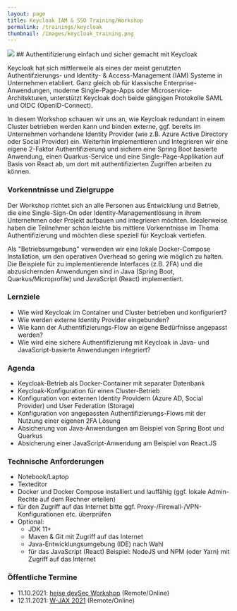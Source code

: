 ```yaml
---
layout: page
title: Keycloak IAM & SSO Training/Workshop
permalink: /trainings/keycloak
thumbnail: /images/keycloak_training.png
---
```


<img src="{{ page.thumbnail }}" class="postimg"/>
## Authentifizierung einfach und sicher gemacht mit Keycloak

Keycloak hat sich mittlerweile als eines der meist genutzten Authentifzierungs- und Identity- & Access-Management (IAM) Systeme in Unternehmen etabliert. Ganz gleich ob für klassische Enterprise-Anwendungen, moderne Single-Page-Apps oder Microservice-Architekturen, unterstützt Keycloak doch beide gängigen Protokolle SAML und OIDC (OpenID-Connect).

In diesem Workshop schauen wir uns an, wie Keycloak redundant in einem Cluster betrieben werden kann und binden externe, ggf. bereits im Unternehmen vorhandene Identity Provider (wie z.B. Azure Active Directory oder Social Provider) ein. Weiterhin Implementieren und Integrieren wir eine eigene 2-Faktor Authentifizierung und sichern eine Spring Boot basierte Anwendung, einen Quarkus-Service und eine Single-Page-Applikation auf Basis von React ab, um dort mit authentifizierten Zugriffen arbeiten zu können.

### Vorkenntnisse und Zielgruppe

Der Workshop richtet sich an alle Personen aus Entwicklung und Betrieb, die eine Single-Sign-On oder Identity-Managementlösung in ihrem Unternehmen oder Projekt aufbauen und integrieren möchten. Idealerweise haben die Teilnehmer schon leichte bis mittlere Vorkenntnisse im Thema Authentifizierung und möchten diese speziell für Keycloak vertiefen.

Als "Betriebsumgebung" verwenden wir eine lokale Docker-Compose Installation, um den operativen Overhead so gering wie möglich zu halten. Die Beispiele für zu implementierende Interfaces (z.B. 2FA) und die abzusichernden Anwendungen sind in Java (Spring Boot, Quarkus/Microprofile) und JavaScript (React) implementiert.

### Lernziele

* Wie wird Keycloak im Container und Cluster betrieben und konfiguriert?
* Wie werden externe Identity Provider eingebunden?
* Wie kann der Authentifizierungs-Flow an eigene Bedürfnisse angepasst werden?
* Wie wird eine sichere Authentifizierung mit Keycloak in Java- und JavaScript-basierte Anwendungen integriert?

### Agenda

* Keycloak-Betrieb als Docker-Container mit separater Datenbank
* Keycloak-Konfiguration für einen Cluster-Betrieb
* Konfiguration von externen Identity Providern (Azure AD, Social Provider) und User Federation (Storage)
* Konfiguration von angepassten Authentifizierungs-Flows mit der Nutzung einer eigenen 2FA Lösung
* Absicherung von Java-Anwendungen am Beispiel von Spring Boot und Quarkus
* Absicherung einer JavaScript-Anwendung am Beispiel von React.JS

### Technische Anforderungen

* Notebook/Laptop
* Texteditor
* Docker und Docker Compose installiert und lauffähig (ggf. lokale Admin-Rechte auf dem Rechner erteilen)
* für den Zugriff auf das Internet bitte ggf. Proxy-/Firewall-/VPN-Konfigurationen etc. überprüfen
* Optional:
  * JDK 11+
  * Maven & Git mit Zugriff auf das Internet
  * Java-Entwicklungsumgebung (IDE) nach Wahl
  * für das JavaScript (React) Beispiel: NodeJS und NPM (oder Yarn) mit Zugriff auf das Internet

### Öffentliche Termine

* 11.10.2021: [heise devSec Workshop](https://www.heise-devsec.de/veranstaltung-13388-0-authentifizierung-einfach-und-sicher-gemacht-mit-keycloak.html) (Remote/Online)
* 12.11.2021: [W-JAX 2021](https://jax.de/performance-security/workshop-authentifizierung-einfach-und-sicher-gemacht-mit-keycloak-iam-und-sso/) (Remote/Online)
